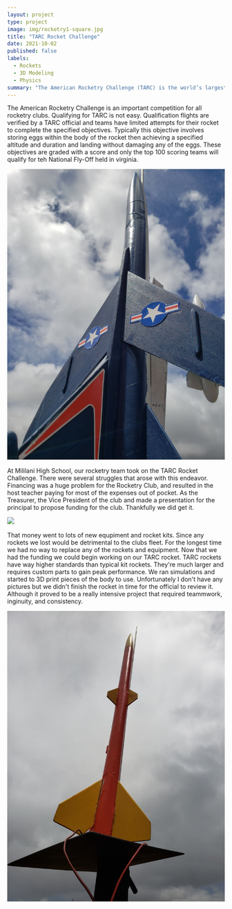 ```yaml
---
layout: project
type: project
image: img/rocketry1-square.jpg
title: "TARC Rocket Challenge"
date: 2021-10-02
published: false
labels:
  - Rockets
  - 3D Modeling
  - Physics
summary: "The American Rocketry Challenge (TARC) is the world’s largest rocket contest with nearly 5,000 students nationwide competing each year."
---
```


The American Rocketry Challenge is an important competition for all rocketry clubs. Qualifying for TARC is not easy. Qualification flights are verified by a TARC official and teams have limited attempts for their rocket to complete the specified objectives. Typically this objective involves storing eggs within the body of the rocket then achieving a specified altitude and duration and landing without damaging any of the eggs. These objectives are graded with a score and only the top 100 scoring teams will qualify for teh National Fly-Off held in virginia. 

<img class="img-fluid" src="../img/rocketry1.jpg">

At Mililani High School, our rocketry team took on the TARC Rocket Challenge. There were several struggles that arose with this endeavor. Financing was a huge problem for the Rocketry Club, and resulted in the host teacher paying for most of the expenses out of pocket. As the Treasurer, the Vice President of the club and made a presentation for the principal to propose funding for the club. Thankfully we did get it. 

<img class="img-fluid" src="../img/rocketry2.jpg">

That money went to lots of new equpiment and rocket kits. Since any rockets we lost would be detrimental to the clubs fleet. For the longest time we had no way to replace any of the rockets and equipment. Now that we had the funding we could begin working on our TARC rocket. TARC rockets have way higher standards than typical kit rockets. They're much larger and requires custom parts to gain peak performance. We ran simulations and started to 3D print pieces of the body to use. Unfortunately I don't have any pictures but we didn't finish the rocket in time for the official to review it. Although it proved to be a really intensive project that required teammwork, inginuity, and consistency.

<img class="img-fluid" src="../img/rocketry3.jpg">
